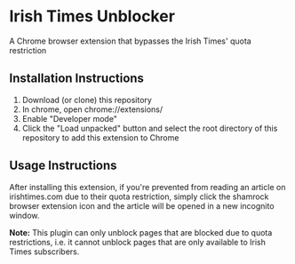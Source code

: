 # Irish Times Unblocker
A Chrome browser extension that bypasses the Irish Times' quota restriction

## Installation Instructions
1. Download (or clone) this repository
2. In chrome, open chrome://extensions/
3. Enable "Developer mode"
4. Click the "Load unpacked" button and select the root directory of this repository to add this extension to Chrome

## Usage Instructions
After installing this extension, if you're prevented from reading an article on irishtimes.com due to their
quota restriction, simply click the shamrock browser extension icon and the article will be opened in a
new incognito window.

**Note:**
This plugin can only unblock pages that are blocked due to quota restrictions, i.e.
it cannot unblock pages that are only available to Irish Times subscribers.
